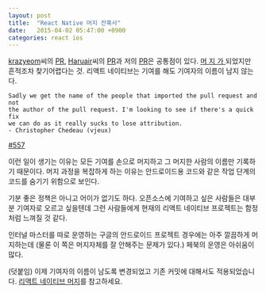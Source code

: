 ```yaml
---
layout: post
title:  "React Native 머지 잔혹사"
date:   2015-04-02 05:47:00 +0900
categories: react ios
---
```


[krazyeom](http://www.appilogue.kr/)씨의 [PR](https://github.com/facebook/react-native/pull/598), [Haruair](http://haruair.com/)씨의 [PR](https://github.com/facebook/react-native/pull/340)과 저의 [PR](https://github.com/facebook/react-native/pull/344)은 공통점이 있다. [머 ](https://github.com/facebook/react-native/commit/db3a724bb25d0a6c17d563be624c04621643995a)[지 ](https://github.com/facebook/react-native/commit/9a4ee17adba756e676ea2585e13ca4e5884801a5)[가 ](https://github.com/facebook/react-native/commit/31c4ff0dd62ee705353c2b4de916a151f89410d4) 되었지만 흔적조차 찾기어렵다는 것. 리액트 네이티브는 기여를 해도 기여자의 이름이 남지 않는다.

````
Sadly we get the name of the people that imported the pull request and not
the author of the pull request. I'm looking to see if there's a quick fix
we can do as it really sucks to lose attribution.
- Christopher Chedeau (vjeux)
````
[#557](https://github.com/facebook/react-native/pull/557)

이런 일이 생기는 이유는 모든 기여를 손으로 머지하고 그 머지한 사람의 이름만 기록하기 때문이다. 머지 과정을 복잡하게 하는 이유는 안드로이드용 코드와 같은 작업 단계의 코드를 숨기기 위함으로 보인다.

기분 좋은 정책은 아니고 어이가 없기도 하다. 오픈소스에 기여하고 싶은 사람들은 대부분 기여자로 오르고 싶을텐데 그런 사람들에게 현재의 리액트 네이티브 프로젝트는 함정처럼 느껴질 것 같다.

인터널 마스터를 따로 운영하는 구글의 안드로이드 프로젝트 경우에는 아주 깔끔하게 머지하는데 (물론 이 쪽은 머지자체를 잘 안해주는 문제가 있다.) 페북의 운영은 아쉬움이 많다.

(덧붙임) 이제 기여자의 이름이 남도록 변경되었고 기존 커밋에 대해서도 적용되었습니다. [리액트 네이티브 머지](http://dalinaum.github.io/react/ios/2015/04/20/happy-ending-of-react-native.html)를 참고하세요.
